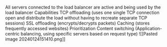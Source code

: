All servers connected to the load balancer are active and being used by the load balancer
Capabilities
TCP offloading (uses one single TCP connection open and distribute the load without having to recreate separate TCP sessions)
SSL offloading (encrypts/decrypts packets)
Caching (stores frequently accessed websites)
Prioritization 
Content switching (Application-centric balancing, using specific servers based on request type)
![[Pasted image 20240124151410.png]]